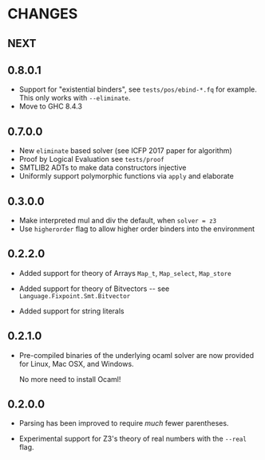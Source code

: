 # CHANGES

## NEXT

## 0.8.0.1 

- Support for "existential binders", see `tests/pos/ebind-*.fq` for example.
  This only works with `--eliminate`.
- Move to GHC 8.4.3 

## 0.7.0.0

- New `eliminate` based solver (see ICFP 2017 paper for algorithm)
- Proof by Logical Evaluation see `tests/proof`
- SMTLIB2 ADTs to make data constructors injective 
- Uniformly support polymorphic functions via `apply` and elaborate

## 0.3.0.0

- Make interpreted mul and div the default, when `solver = z3`
- Use `higherorder` flag to allow higher order binders into the environment 

## 0.2.2.0

- Added support for theory of Arrays `Map_t`, `Map_select`, `Map_store`

- Added support for theory of Bitvectors -- see `Language.Fixpoint.Smt.Bitvector`

- Added support for string literals

## 0.2.1.0

- Pre-compiled binaries of the underlying ocaml solver are now
  provided for Linux, Mac OSX, and Windows.

  No more need to install Ocaml!

## 0.2.0.0

- Parsing has been improved to require *much* fewer parentheses.

- Experimental support for Z3's theory of real numbers with the `--real` flag.
